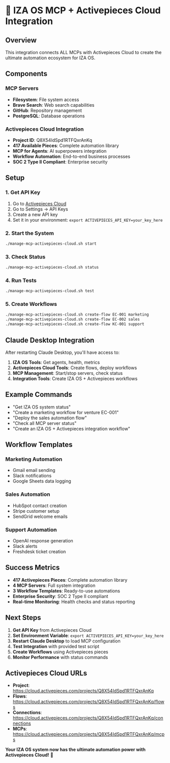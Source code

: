 # 🚀 IZA OS MCP + Activepieces Cloud Integration

## Overview
This integration connects ALL MCPs with Activepieces Cloud to create the ultimate automation ecosystem for IZA OS.

## Components

### MCP Servers
- **Filesystem**: File system access
- **Brave Search**: Web search capabilities  
- **GitHub**: Repository management
- **PostgreSQL**: Database operations

### Activepieces Cloud Integration
- **Project ID**: Q8X54IdSpd1RTFQxrAnKq
- **417 Available Pieces**: Complete automation library
- **MCP for Agents**: AI superpowers integration
- **Workflow Automation**: End-to-end business processes
- **SOC 2 Type II Compliant**: Enterprise security

## Setup

### 1. Get API Key
1. Go to [Activepieces Cloud](https://cloud.activepieces.com/projects/Q8X54IdSpd1RTFQxrAnKq)
2. Go to Settings → API Keys
3. Create a new API key
4. Set it in your environment: `export ACTIVEPIECES_API_KEY=your_key_here`

### 2. Start the System
```bash
./manage-mcp-activepieces-cloud.sh start
```

### 3. Check Status
```bash
./manage-mcp-activepieces-cloud.sh status
```

### 4. Run Tests
```bash
./manage-mcp-activepieces-cloud.sh test
```

### 5. Create Workflows
```bash
./manage-mcp-activepieces-cloud.sh create-flow EC-001 marketing
./manage-mcp-activepieces-cloud.sh create-flow EC-002 sales
./manage-mcp-activepieces-cloud.sh create-flow KC-001 support
```

## Claude Desktop Integration

After restarting Claude Desktop, you'll have access to:

1. **IZA OS Tools**: Get agents, health, metrics
2. **Activepieces Cloud Tools**: Create flows, deploy workflows
3. **MCP Management**: Start/stop servers, check status
4. **Integration Tools**: Create IZA OS + Activepieces workflows

## Example Commands

- "Get IZA OS system status"
- "Create a marketing workflow for venture EC-001"
- "Deploy the sales automation flow"
- "Check all MCP server status"
- "Create an IZA OS + Activepieces integration workflow"

## Workflow Templates

### Marketing Automation
- Gmail email sending
- Slack notifications
- Google Sheets data logging

### Sales Automation
- HubSpot contact creation
- Stripe customer setup
- SendGrid welcome emails

### Support Automation
- OpenAI response generation
- Slack alerts
- Freshdesk ticket creation

## Success Metrics

- **417 Activepieces Pieces**: Complete automation library
- **4 MCP Servers**: Full system integration
- **3 Workflow Templates**: Ready-to-use automations
- **Enterprise Security**: SOC 2 Type II compliant
- **Real-time Monitoring**: Health checks and status reporting

## Next Steps

1. **Get API Key** from Activepieces Cloud
2. **Set Environment Variable**: `export ACTIVEPIECES_API_KEY=your_key_here`
3. **Restart Claude Desktop** to load MCP configuration
4. **Test Integration** with provided test script
5. **Create Workflows** using Activepieces pieces
6. **Monitor Performance** with status commands

## Activepieces Cloud URLs

- **Project**: https://cloud.activepieces.com/projects/Q8X54IdSpd1RTFQxrAnKq
- **Flows**: https://cloud.activepieces.com/projects/Q8X54IdSpd1RTFQxrAnKq/flows
- **Connections**: https://cloud.activepieces.com/projects/Q8X54IdSpd1RTFQxrAnKq/connections
- **MCPs**: https://cloud.activepieces.com/projects/Q8X54IdSpd1RTFQxrAnKq/mcps

**Your IZA OS system now has the ultimate automation power with Activepieces Cloud!** 🎉

